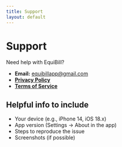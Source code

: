 ```yaml
---
title: Support
layout: default
---
```


# Support

Need help with EquiBill?

- **Email:** [equibillapp@gmail.com](mailto:equibillapp@gmail.com?subject=EquiBill%20Support&body=Please%20describe%20your%20issue.%20Including%20screenshots%20helps!)
- **[Privacy Policy](https://kayetan17.github.io/EquiBill-Legal/privacy/)**
- **[Terms of Service](https://kayetan17.github.io/EquiBill-Legal/terms/)**
  
## Helpful info to include
- Your device (e.g., iPhone 14, iOS 18.x)
- App version (Settings → About in the app)
- Steps to reproduce the issue
- Screenshots (if possible)

